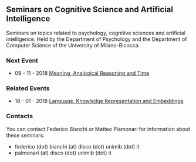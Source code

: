## Seminars on Cognitive Science and Artificial Intelligence

Seminars on topics related to psychology, cognitive sciences and artificial intelligence. Held by the Department of Psychology and the Department of Computer Science of the University of Milano-Bicocca.

### Next Event

+ 09 - 11 - 2018 [Meaning, Analogical Reasoning and Time](seminars/seminar_09_11_2018.html)

### Related Events

+ 18 - 01 - 2018 [Language, Knowledge Representation and Embeddings](related/related_18_01_2018.md)

### Contacts

You can contact Federico Bianchi or Matteo Plamonari for information about these seminars: 
+ federico (dot) bianchi (at) disco (dot) unimib (dot) it 
+ palmonari (at) disco (dot) unimib (dot) it
